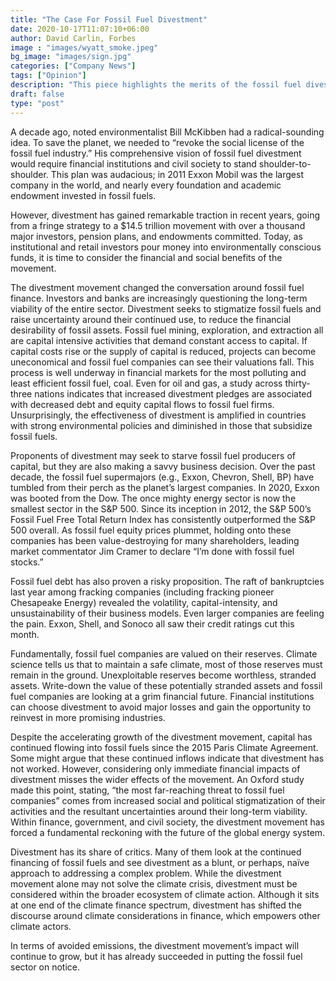 ```yaml
---
title: "The Case For Fossil Fuel Divestment"
date: 2020-10-17T11:07:10+06:00
author: David Carlin, Forbes
image : "images/wyatt_smoke.jpeg"
bg_image: "images/sign.jpg"
categories: ["Company News"]
tags: ["Opinion"]
description: "This piece highlights the merits of the fossil fuel divestment approach."
draft: false
type: "post"
---
```


A decade ago, noted environmentalist Bill McKibben had a radical-sounding idea. To save the planet, we needed to “revoke the social license of the fossil fuel industry.” His comprehensive vision of fossil fuel divestment would require financial institutions and civil society to stand shoulder-to-shoulder. This plan was audacious; in 2011 Exxon Mobil was the largest company in the world, and nearly every foundation and academic endowment invested in fossil fuels.

However, divestment has gained remarkable traction in recent years, going from a fringe strategy to a $14.5 trillion movement with over a thousand major investors, pension plans, and endowments committed. Today, as institutional and retail investors pour money into environmentally conscious funds, it is time to consider the financial and social benefits of the movement.

The divestment movement changed the conversation around fossil fuel finance. Investors and banks are increasingly questioning the long-term viability of the entire sector. Divestment seeks to stigmatize fossil fuels and raise uncertainty around their continued use, to reduce the financial desirability of fossil assets. Fossil fuel mining, exploration, and extraction all are capital intensive activities that demand constant access to capital. If capital costs rise or the supply of capital is reduced, projects can become uneconomical and fossil fuel companies can see their valuations fall. This process is well underway in financial markets for the most polluting and least efficient fossil fuel, coal. Even for oil and gas, a study across thirty-three nations indicates that increased divestment pledges are associated with decreased debt and equity capital flows to fossil fuel firms. Unsurprisingly, the effectiveness of divestment is amplified in countries with strong environmental policies and diminished in those that subsidize fossil fuels.

Proponents of divestment may seek to starve fossil fuel producers of capital, but they are also making a savvy business decision. Over the past decade, the fossil fuel supermajors (e.g., Exxon, Chevron, Shell, BP) have tumbled from their perch as the planet’s largest companies. In 2020, Exxon was booted from the Dow. The once mighty energy sector is now the smallest sector in the S&P 500. Since its inception in 2012, the S&P 500’s Fossil Fuel Free Total Return Index has consistently outperformed the S&P 500 overall. As fossil fuel equity prices plummet, holding onto these companies has been value-destroying for many shareholders, leading market commentator Jim Cramer to declare “I’m done with fossil fuel stocks.”

Fossil fuel debt has also proven a risky proposition. The raft of bankruptcies last year among fracking companies (including fracking pioneer Chesapeake Energy) revealed the volatility, capital-intensity, and unsustainability of their business models. Even larger companies are feeling the pain. Exxon, Shell, and Sonoco all saw their credit ratings cut this month.

Fundamentally, fossil fuel companies are valued on their reserves. Climate science tells us that to maintain a safe climate, most of those reserves must remain in the ground. Unexploitable reserves become worthless, stranded assets. Write-down the value of these potentially stranded assets and fossil fuel companies are looking at a grim financial future. Financial institutions can choose divestment to avoid major losses and gain the opportunity to reinvest in more promising industries.

Despite the accelerating growth of the divestment movement, capital has continued flowing into fossil fuels since the 2015 Paris Climate Agreement. Some might argue that these continued inflows indicate that divestment has not worked. However, considering only immediate financial impacts of divestment misses the wider effects of the movement. An Oxford study made this point, stating, “the most far-reaching threat to fossil fuel companies” comes from increased social and political stigmatization of their activities and the resultant uncertainties around their long-term viability. Within finance, government, and civil society, the divestment movement has forced a fundamental reckoning with the future of the global energy system.

Divestment has its share of critics. Many of them look at the continued financing of fossil fuels and see divestment as a blunt, or perhaps, naïve approach to addressing a complex problem. While the divestment movement alone may not solve the climate crisis, divestment must be considered within the broader ecosystem of climate action. Although it sits at one end of the climate finance spectrum, divestment has shifted the discourse around climate considerations in finance, which empowers other climate actors.

In terms of avoided emissions, the divestment movement’s impact will continue to grow, but it has already succeeded in putting the fossil fuel sector on notice.
